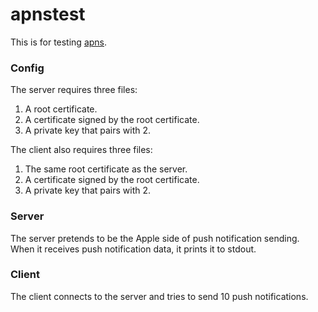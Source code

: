 # apnstest

This is for testing [apns](https://github.com/kwillick/apns).

### Config
The server requires three files:

1.  A root certificate.
2.  A certificate signed by the root certificate.
3.  A private key that pairs with 2.

The client also requires three files:

1.  The same root certificate as the server.
2.  A certificate signed by the root certificate.
3.  A private key that pairs with 2.

### Server
The server pretends to be the Apple side of push notification sending.
When it receives push notification data, it prints it to stdout.

### Client
The client connects to the server and tries to send 10 push notifications.

